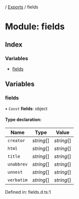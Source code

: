 [](../README.md) / [Exports](../modules.md) / fields

# Module: fields

## Index

### Variables

* [fields](fields.md#fields)

## Variables

### fields

• `Const` **fields**: object

#### Type declaration:

Name | Type | Value |
------ | ------ | ------ |
`creator` | *string*[] | *string*[] |
`html` | *string*[] | *string*[] |
`title` | *string*[] | *string*[] |
`unabbrev` | *string*[] | *string*[] |
`unnest` | *string*[] | *string*[] |
`verbatim` | *string*[] | *string*[] |

Defined in: fields.d.ts:1
